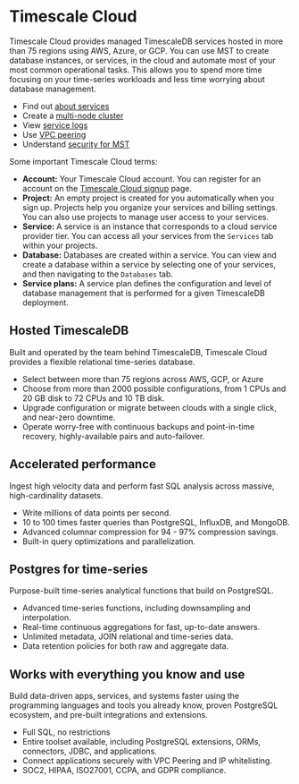 # Timescale Cloud
Timescale Cloud provides managed TimescaleDB services
hosted in more than 75 regions using AWS, Azure, or GCP. You can use MST to
create database instances, or services, in the cloud and automate most of your
most common operational tasks. This allows you to spend more time focusing on
your time-series workloads and less time worrying about database management.

*   Find out [about services][create-a-service]
*   Create a [multi-node cluster][cloud-multi-node]
*   View [service logs][viewing-service-logs]
*   Use [VPC peering][vpc-peering]
*   Understand [security for MST][security]

Some important Timescale Cloud terms:
*   **Account:** Your Timescale Cloud account. You can register for an account on the
    [Timescale Cloud signup][sign-up] page.
*   **Project:** An empty project is created for you automatically when you sign up.
    Projects help you organize your services and billing settings. You can also
    use projects to manage user access to your services.
*   **Service:** A service is an instance that corresponds to a cloud service
    provider tier. You can access all your services from the `Services` tab
    within your projects.
*   **Database:** Databases are created within a service. You can view and create a
    database within a service by selecting one of your services, and then
    navigating to the `Databases` tab.
*   **Service plans:** A service plan defines the configuration and level of
    database management that is performed for a given TimescaleDB deployment.

## Hosted TimescaleDB
Built and operated by the team behind TimescaleDB, Timescale Cloud provides a
flexible relational time-series database.
*   Select between more than 75 regions across AWS, GCP, or Azure
*   Choose from more than 2000 possible configurations, from 1&nbsp;CPUs and
    20&nbsp;GB disk to 72&nbsp;CPUs and 10&nbsp;TB disk.
*   Upgrade configuration or migrate between clouds with a single click, and
    near-zero downtime.
*   Operate worry-free with continuous backups and point-in-time recovery,
    highly-available pairs and auto-failover.

## Accelerated performance
Ingest high velocity data and perform fast SQL analysis across massive,
high-cardinality datasets.
*   Write millions of data points per second.
*   10 to 100 times faster queries than PostgreSQL, InfluxDB, and MongoDB.
*   Advanced columnar compression for 94 - 97% compression savings.
*   Built-in query optimizations and parallelization.

## Postgres for time-series
Purpose-built time-series analytical functions that build on PostgreSQL.
*   Advanced time-series functions, including downsampling and interpolation.
*   Real-time continuous aggregations for fast, up-to-date answers.
*   Unlimited metadata, JOIN relational and time-series data.
*   Data retention policies for both raw and aggregate data.

## Works with everything you know and use
Build data-driven apps, services, and systems faster using the programming
languages and tools you already know, proven PostgreSQL ecosystem, and pre-built
integrations and extensions.
*   Full SQL, no restrictions
*   Entire toolset available, including PostgreSQL extensions, ORMs, connectors,
    JDBC, and applications.
*   Connect applications securely with VPC Peering and IP whitelisting.
*   SOC2, HIPAA, ISO27001, CCPA, and GDPR compliance.

[create-a-service]: /create-a-service
[cloud-multi-node]: /cloud-multi-node
[viewing-service-logs]: /viewing-service-logs
[vpc-peering]: /vpc-peering
[security]: /security
[sign-up]: https://www.timescale.com/cloud-signup
